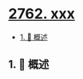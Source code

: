 # [2762. xxx](https://github.com/Tdahuyou/TNotes.leetcode/tree/main/notes/2762.%20xxx)

<!-- region:toc -->

- [1. 📝 概述](#1--概述)

<!-- endregion:toc -->

## 1. 📝 概述
